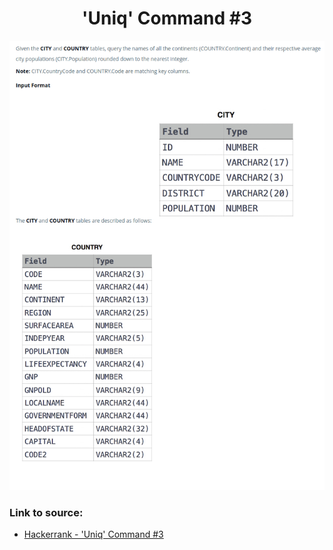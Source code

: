 <h1 align="center">'Uniq' Command #3</h1>

![alt text](https://github.com/matthew01lokiet/Github-repos-images/blob/main/Other/SQL/average_population_of_each_continent.png)

### Link to source: 
- <a href="https://www.hackerrank.com/challenges/text-processing-in-linux-the-uniq-command-3/problem">Hackerrank - 'Uniq' Command #3</a>

